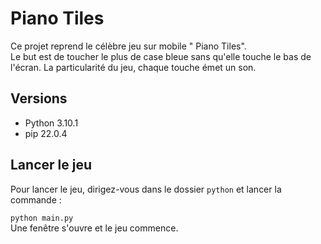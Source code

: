 # Piano Tiles
Ce projet reprend le célèbre jeu sur mobile " Piano Tiles". 
<br>
Le but est de toucher le plus de case bleue sans qu'elle touche le bas de l'écran. La particularité du jeu, chaque touche émet un son.

##  Versions
- Python 3.10.1
- pip 22.0.4

## Lancer le jeu
Pour lancer le jeu, dirigez-vous dans le dossier `python` et lancer la commande :
<br>


`python main.py`
<br>
Une fenêtre s'ouvre et le jeu commence.